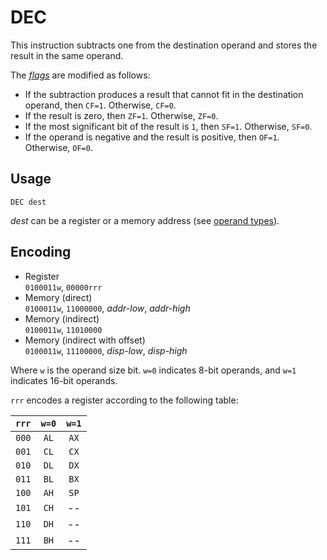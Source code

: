 # DEC

This instruction subtracts one from the destination operand and stores the result in the same operand.

The [_flags_](../cpu#flags) are modified as follows:

- If the subtraction produces a result that cannot fit in the destination operand, then `CF=1`. Otherwise, `CF=0`.
- If the result is zero, then `ZF=1`. Otherwise, `ZF=0`.
- If the most significant bit of the result is `1`, then `SF=1`. Otherwise, `SF=0`.
- If the operand is negative and the result is positive, then `OF=1`. Otherwise, `OF=0`.

## Usage

```vonsim
DEC dest
```

_dest_ can be a register or a memory address (see [operand types](../assembly#operands)).

## Encoding

- Register  
  `0100011w`, `00000rrr`
- Memory (direct)  
  `0100011w`, `11000000`, _addr-low_, _addr-high_
- Memory (indirect)  
  `0100011w`, `11010000`
- Memory (indirect with offset)  
  `0100011w`, `11100000`, _disp-low_, _disp-high_

Where `w` is the operand size bit. `w=0` indicates 8-bit operands, and `w=1` indicates 16-bit operands.

`rrr` encodes a register according to the following table:

| `rrr` | `w=0` | `w=1` |
| :---: | :---: | :---: |
| `000` | `AL`  | `AX`  |
| `001` | `CL`  | `CX`  |
| `010` | `DL`  | `DX`  |
| `011` | `BL`  | `BX`  |
| `100` | `AH`  | `SP`  |
| `101` | `CH`  |  --   |
| `110` | `DH`  |  --   |
| `111` | `BH`  |  --   |
